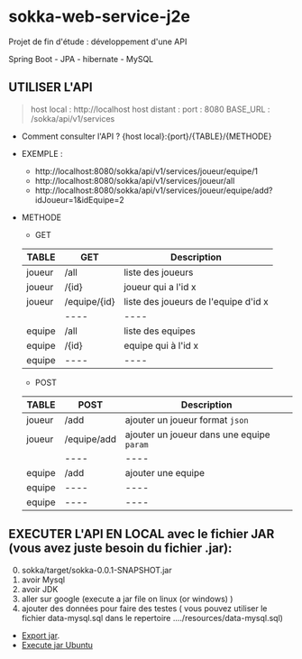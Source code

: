 # sokka-web-service-j2e
Projet de fin d'étude : développement d'une API

Spring Boot - JPA - hibernate - MySQL 

## UTILISER L'API
>host local : http://localhost
>host distant :
>port : 8080
>BASE_URL : /sokka/api/v1/services

- Comment consulter l'API ?
    {host local}:{port}/{TABLE}/{METHODE}


- EXEMPLE :

    * http://localhost:8080/sokka/api/v1/services/joueur/equipe/1
    * http://localhost:8080/sokka/api/v1/services/joueur/all
    * http://localhost:8080/sokka/api/v1/services/joueur/equipe/add?idJoueur=1&idEquipe=2


- METHODE
    * GET

    | TABLE | GET                   | Description               | 
    | ----  | ----                  | ----                      |
    |joueur	| /all                  | liste des joueurs         |
    |joueur	| /{id}                 | joueur qui a l'id x       |
    |joueur	| /equipe/{id}          | liste des joueurs de l'equipe d'id x |
    |    	| ----                  | ----                      |
    |equipe	| /all                  | liste des equipes         |
    |equipe	| /{id}                 | equipe qui à l'id x       |
    |equipe	| ----                  | ----                      |

    * POST

    | TABLE | POST                  | Description               | 
    | ----  | ----                  | ----                      |
    |joueur	| /add                  | ajouter un joueur format `json`  |
    |joueur	| /equipe/add           | ajouter un joueur dans une equipe `param` |
    |    	| ----                  | ----                      |
    |equipe	| /add                  | ajouter une equipe        |
    |equipe	| ----                  | ----                      |
    |equipe	| ----                  | ----                      |

##  EXECUTER L'API EN LOCAL avec le fichier JAR  (vous avez juste besoin du fichier .jar):

0. sokka/target/sokka-0.0.1-SNAPSHOT.jar
1. avoir Mysql 
2. avoir JDK
3. aller sur google (execute a jar file on linux (or windows) ) 
4. ajouter des données pour faire des testes ( vous pouvez utiliser le fichier data-mysql.sql dans le repertoire ..../resources/data-mysql.sql)

* [Export jar](https://www.youtube.com/watch?v=qDTUYkaXAEc).
* [Execute jar Ubuntu](https://askubuntu.com/questions/101746/how-can-i-execute-a-jar-file-from-the-terminal)